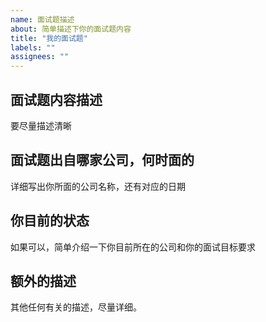 ```yaml
---
name: 面试题描述
about: 简单描述下你的面试题内容
title: "我的面试题"
labels: ""
assignees: ""
---
```


## 面试题内容描述

要尽量描述清晰

## 面试题出自哪家公司，何时面的
详细写出你所面的公司名称，还有对应的日期


## 你目前的状态

如果可以，简单介绍一下你目前所在的公司和你的面试目标要求

## 额外的描述

其他任何有关的描述，尽量详细。

